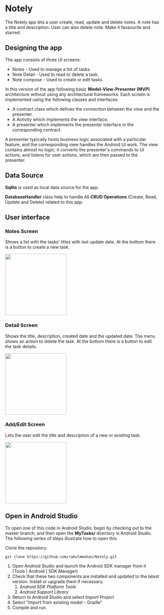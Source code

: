 # Notely
The Notely app lets a user create, read, update and delete notes. A note has a title and description. User can also delete note.
Make it favaourite and starred.

## Designing the app
The app consists of three UI screens:

* Notes - Used to manage a list of tasks.
* Note Detail - Used to read or delete a task.
* Note compose - Used to create or edit tasks.

In this version of the app following basic **Model-View-Presenter (MVP)** architecture without using any architectural frameworks.
Each screen is implemented using the following classes and interfaces:

* A contract class which defines the connection between the view and the presenter.
* A Activity which implements the view interface.
* A presenter which implements the presenter interface in the corresponding contract.

A presenter typically hosts business logic associated with a particular feature, and the corresponding view handles the Android UI work. The view contains almost no logic; it converts the presenter's commands to UI actions, and listens for user actions, which are then passed to the presenter.

## Data Source
**Sqlite** is used as local data source for the app.

**DatabaseHandler** class help to handle All **CRUD Operations** (Create, Read, Update and Delete) related to this app.

## User interface

### Notes Screen
Shows a list with the tasks' titles with last update date. At the bottom there is a button to create a new task.

<img src="https://github.com/rahulmmohan/MyTasks/blob/master/Export/tasklist.png" width=200px/>

### Detail Screen
Shows the title, description, created date and the updated date. The menu shows an action to delete the task. At the bottom there is a button to edit the task details.

<img src="https://github.com/rahulmmohan/MyTasks/blob/master/Export/taskdetails.png" width=200px/>

### Add/Edit Screen
Lets the user edit the title and description of a new or existing task.

<img src="https://github.com/rahulmmohan/MyTasks/blob/master/Export/addEditTask.png" width=200px/>

## Open in Android Studio
To open one of this code in Android Studio, begin by checking out to the master branch, and then open the **MyTasks/** directory in Android Studio. The following series of steps illustrate how to open this.
 
Clone the repository:
 
```
git clone https://github.com/rahulmmohan/Notely.git
```
 
1. Open Android Studio and launch the Android SDK manager from it (Tools | Android | SDK Manager)
1. Check that these two components are installed and updated to the latest version. Install or upgrade
   them if necessary.
   1. *Android SDK Platform Tools*
   2. *Android Support Library*
1. Return to Android Studio and select *Import Project*
1. Select "Import from existing model - Gradle"
1. Compile and run.
